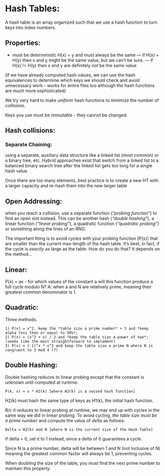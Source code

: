 # Hash Tables: 

A hash table is an array organized such that we use a hash function to turn keys into index numbers. 

## Properties: 
- must be *deterministic* H(x) = y and must always be the same
— if H(x) = H(y) then x and y might be the same value, but we can’t be sure. 
— if H(x) != H(y) then x and y are definitely not be the same value 

(if we have already computed hash values, we can use the hash equivalences to determine which keys we should check and avoid unnecessary work - works for entire files too although the hash functions are much more sophisticated)

We try very hard to make *uniform* hash functions to minimize the number of *collisions*. 

Keys you use must be *immutable* - they cannot be changed. 

## Hash collisions: 

### Separate Chaining: 
using a separate, auxiliary data structure like a linked list (most common) or a binary tree, etc. Hybrid approaches exist that switch from a linked list to a balanced binary search tree after the linked list gets too long for a single hash value.

Once there are too many elements, best practice is to create a new HT with a larger capacity and re-hash them into the new larger table

## Open Addressing: 
when you reach a collision, use a separate function (*“probing function”*) to find an open slot instead. This can be another hash (*“double hashing”*), a linear function (*“linear probing”*), a quadratic function (*“quadratic probing”*) or something along the lines of an *RNG*. 

The important thing is to avoid *cycles* with your probing function [P(x)] that are smaller than the current max-length of the hash table. It’s best, in fact, if the cycle is *exactly* as large as the table. How do you do that? It depends on the method…

## Linear: 
P(x) = ax - for which values of the constant a will this function produce a full cycle modulo N? A: when a and N are relatively prime, meaning their greatest common denominator is 1. 

## Quadratic: 

Three methods. 

	1) P(x) = x^2, keep the *table size a prime number* > 3 and *keep alpha less than or equal to 50%*;
	2) P(x) = (x^2 + x) / 2 and *keep the table size a power of two*; (seems like the most straightforward to implement) 
	3) P(x) = (-1)^x * x^2 and keep the table size a prime N where N is congruent to 3 mod 4 (?)

## Double Hashing:

Double hashing reduces to linear probing except that the constant is unknown until computed at runtime. 

    P(k, x) = x * H2(k) [where H2(k) is a second hash function]

H2(k) must hash the same type of keys as H1(k), the initial hash function. 

B/c it reduces to linear probing at runtime, we may end up with cycles in the same way we did in linear probing. To avoid cycling, *the table size must be a prime number* and compute the value of *delta* as follows: 

    Delta = H2(k) mod N [where N is the current size of the Hash Table]

If delta = 0, set it to 1 instead, since a delta of 0 guarantees a cycle. 

Since N is a prime number, delta will be between 1 and N (not inclusive of N) meaning the greatest common factor will always be 1, preventing cycles. 

When doubling the size of the table, you must find the next prime number to maintain this property. 